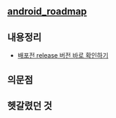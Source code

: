 ## [android_roadmap](https://github.com/dlghrms95/android_study/blob/main/ANDROID/android_roadmap.md)

## 내용정리
+ [배포전 release 버전 바로 확인하기](https://github.com/dlghrms95/android_study/blob/main/ANDROID/release%20%EB%B2%84%EC%A0%84%20%EB%B0%94%EB%A1%9C%20%ED%99%95%EC%9D%B8.md)

## 의문점

## 헷갈렸던 것
